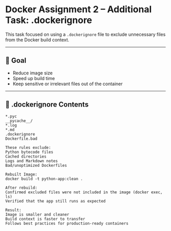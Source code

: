 # Docker Assignment 2 – Additional Task: .dockerignore

This task focused on using a `.dockerignore` file to exclude unnecessary files from the Docker build context.

---

## 🎯 Goal

- Reduce image size
- Speed up build time
- Keep sensitive or irrelevant files out of the container

---

## 📄 .dockerignore Contents

```dockerignore
*.pyc
__pycache__/
*.log
*.md
.dockerignore
Dockerfile.bad

These rules exclude:
Python bytecode files
Cached directories
Logs and Markdown notes
Bad/unoptimized Dockerfiles

Rebuilt Image:
docker build -t python-app:clean .

After rebuild:
Confirmed excluded files were not included in the image (docker exec, ls)
Verified that the app still runs as expected

Result:
Image is smaller and cleaner
Build context is faster to transfer
Follows best practices for production-ready containers

